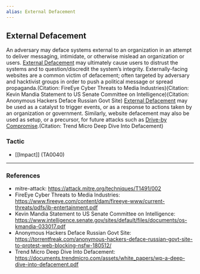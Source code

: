 ```yaml
---
alias: External Defacement
---
```


## External Defacement

An adversary may deface systems external to an organization in an attempt to deliver messaging, intimidate, or otherwise mislead an organization or users. [External Defacement](https://attack.mitre.org/techniques/T1491/002) may ultimately cause users to distrust the systems and to question/discredit the system’s integrity. Externally-facing websites are a common victim of defacement; often targeted by adversary and hacktivist groups in order to push a political message or spread propaganda.(Citation: FireEye Cyber Threats to Media Industries)(Citation: Kevin Mandia Statement to US Senate Committee on Intelligence)(Citation: Anonymous Hackers Deface Russian Govt Site) [External Defacement](https://attack.mitre.org/techniques/T1491/002) may be used as a catalyst to trigger events, or as a response to actions taken by an organization or government. Similarly, website defacement may also be used as setup, or a precursor, for future attacks such as [Drive-by Compromise](https://attack.mitre.org/techniques/T1189).(Citation: Trend Micro Deep Dive Into Defacement)


### Tactic

- [[Impact]] (TA0040)


---
### References

- mitre-attack: https://attack.mitre.org/techniques/T1491/002
- FireEye Cyber Threats to Media Industries: https://www.fireeye.com/content/dam/fireeye-www/current-threats/pdfs/ib-entertainment.pdf
- Kevin Mandia Statement to US Senate Committee on Intelligence: https://www.intelligence.senate.gov/sites/default/files/documents/os-kmandia-033017.pdf
- Anonymous Hackers Deface Russian Govt Site: https://torrentfreak.com/anonymous-hackers-deface-russian-govt-site-to-protest-web-blocking-nsfw-180512/
- Trend Micro Deep Dive Into Defacement: https://documents.trendmicro.com/assets/white_papers/wp-a-deep-dive-into-defacement.pdf
